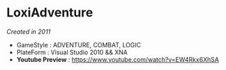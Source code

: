 LoxiAdventure
==========
*Created in 2011* 
* GameStyle : ADVENTURE, COMBAT, LOGIC 
* PlateForm : Visual Studio 2010 && XNA
* **Youtube Preview** : https://www.youtube.com/watch?v=EW4Rkx6XhSA 
